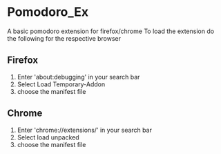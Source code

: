 # Pomodoro_Ex
A basic pomodoro extension for firefox/chrome
To load the extension do the following for the respective browser

Firefox
-------
  1) Enter 'about:debugging' in your search bar 
  2) Select Load Temporary-Addon
  3) choose the manifest file
  
Chrome
------
 1) Enter 'chrome://extensions/' in your search bar
 2) Select load unpacked
 3) choose the manifest file
